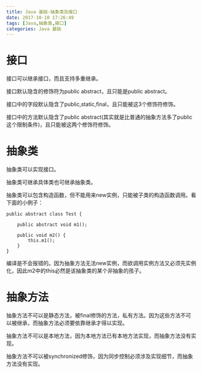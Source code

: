 ```yaml
---
title: Java 基础-抽象类及接口
date: 2017-10-10 17:26:49
tags: [Java,抽象类,接口]
categories: Java 基础
---
```


# 接口

接口可以继承接口，而且支持多重继承。

接口默认隐含的修饰符为public abstract，且只能是public abstract。

接口中的字段默认隐含了public,static,final，且只能被这3个修饰符修饰。

接口中的方法默认隐含了public abstract(其实就是比普通的抽象方法多了public这个限制条件)，且只能被这两个修饰符修饰。

# 抽象类

抽象类可以实现接口。

抽象类可继承具体类也可继承抽象类。

抽象类可以包含构造函数，但不能用来new实例，只能被子类的构造函数调用。看下面的小例子：

```
public abstract class Test {

    public abstract void m1();

    public void m2() {
        this.m1();
    }
}
```

编译是不会报错的。因为抽象方法无法new实例，而欲调用实例方法又必须先实例化，因此m2中的this必然是该抽象类的某个非抽象的孩子。

# 抽象方法

抽象方法不可以是静态方法，被final修饰的方法，私有方法。因为这些方法不可以被继承，而抽象方法必须要依靠继承才得以实现。

抽象方法不可以是本地方法，因为本地方法已有本地方法实现，而抽象方法没有实现。

抽象方法不可以被synchronized修饰，因为同步控制必须涉及实现细节，而抽象方法没有实现。